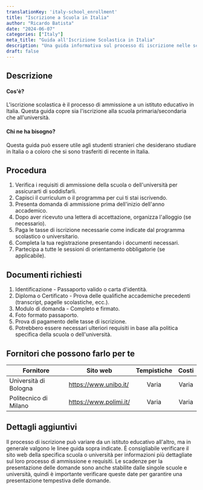 ```yaml
---
translationKey: 'italy-school_enrollment'
title: "Iscrizione a Scuola in Italia"
author: "Ricardo Batista"
date: "2024-06-07"
categories: ["Italy"]
meta_title: "Guida all'Iscrizione Scolastica in Italia"
description: "Una guida informativa sul processo di iscrizione nelle scuole e università italiane."
draft: false
---
```


## Descrizione
#### Cos'è?
L'iscrizione scolastica è il processo di ammissione a un istituto educativo in Italia. Questa guida copre sia l'iscrizione alla scuola primaria/secondaria che all'università.

#### Chi ne ha bisogno?
Questa guida può essere utile agli studenti stranieri che desiderano studiare in Italia o a coloro che si sono trasferiti di recente in Italia.

## Procedura
1. Verifica i requisiti di ammissione della scuola o dell'università per assicurarti di soddisfarli.
2. Capisci il curriculum o il programma per cui ti stai iscrivendo.
3. Presenta domanda di ammissione prima dell'inizio dell'anno accademico.
4. Dopo aver ricevuto una lettera di accettazione, organizza l'alloggio (se necessario).
5. Paga le tasse di iscrizione necessarie come indicate dal programma scolastico o universitario.
6. Completa la tua registrazione presentando i documenti necessari.
7. Partecipa a tutte le sessioni di orientamento obbligatorie (se applicabile).

## Documenti richiesti
1. Identificazione - Passaporto valido o carta d'identità.
2. Diploma o Certificato - Prova delle qualifiche accademiche precedenti (transcript, pagelle scolastiche, ecc.).
3. Modulo di domanda - Completo e firmato.
4. Foto formato passaporto.
5. Prova di pagamento delle tasse di iscrizione.
6. Potrebbero essere necessari ulteriori requisiti in base alla politica specifica della scuola o dell'università.

## Fornitori che possono farlo per te

| Fornitore                   |     Sito web                             |    Tempistiche      |       Costi      |
| ------------------------ | ------------------------ | :-------------:   | :-------------: |
| Università di Bologna        |  https://www.unibo.it/          |     Varia            |  Varia          |
| Politecnico di Milano          |  https://www.polimi.it/       |      Varia            |      Varia        |

## Dettagli aggiuntivi
Il processo di iscrizione può variare da un istituto educativo all'altro, ma in generale valgono le linee guida sopra indicate. È consigliabile verificare il sito web della specifica scuola o università per informazioni più dettagliate sul loro processo di ammissione e requisiti. Le scadenze per la presentazione delle domande sono anche stabilite dalle singole scuole e università, quindi è importante verificare queste date per garantire una presentazione tempestiva delle domande.